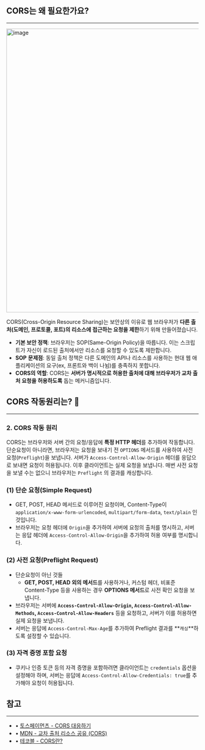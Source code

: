 ## **CORS는 왜 필요한가요?**

---
<img width="743" alt="image" src="https://github.com/user-attachments/assets/bfa06346-5715-4c9b-8cef-b7ce5fd342be" />

CORS(Cross-Origin Resource Sharing)는 보안상의 이유로 웹 브라우저가 **다른 출처(도메인, 프로토콜, 포트)의 리소스에 접근하는 요청을 제한**하기 위해 만들어졌습니다.

- **기본 보안 정책**: 브라우저는 SOP(Same-Origin Policy)을 따릅니다. 이는 스크립트가 자신이 로드된 출처에서만 리소스를 요청할 수 있도록 제한합니다.
- **SOP** **문제점**: 동일 출처 정책은 다른 도메인의 API나 리소스를 사용하는 현대 웹 애플리케이션의 요구(ex, 프론트와 백이 나뉨)를 충족하지 못합니다.
- **CORS의 역할**: CORS는 **서버가 명시적으로 허용한 출처에 대해 브라우저가 교차 출처 요청을 허용하도록** 돕는 메커니즘입니다.

## **CORS 작동원리는? 🤔**

---

### 2. **CORS 작동 원리**

CORS는 브라우저와 서버 간의 요청/응답에 **특정 HTTP 헤더**를 추가하여 작동합니다. 단순요청이 아니라면, 브라우저는 요청을 보내기 전 `OPTIONS` 메서드를 사용하여 사전 요청(`Preflight`)을 보냅니다. 서버가 `Access-Control-Allow-Origin` 헤더를 응답으로 보내면 요청이 허용됩니다. 이후 클라이언트는 실제 요청을 보냅니다.
매번 사전 요청을 보낼 수는 없으니 브라우저는 `Preflight` 의 결과를 캐싱합니다.


### (1) **단순 요청(Simple Request)**

- GET, POST, HEAD 메서드로 이루어진 요청이며, Content-Type이 `application/x-www-form-urlencoded`, `multipart/form-data`, `text/plain` 인 것입니다.
- 브라우저는 요청 헤더에 `Origin`을 추가하여 서버에 요청의 출처를 명시하고, 서버는 응답 헤더에 `Access-Control-Allow-Origin`을 추가하여 허용 여부를 명시합니다.

### (2) **사전 요청(Preflight Request)**

- 단순요청이 아닌 것들
    - **GET, POST, HEAD 외의 메서드**를 사용하거나, 커스텀 헤더, 비표준 Content-Type 등을 사용하는 경우 **OPTIONS 메서드**로 사전 확인 요청을 보냅니다.
- 브라우저는 서버에 **`Access-Control-Allow-Origin`, `Access-Control-Allow-Methods`, `Access-Control-Allow-Headers`** 등을 요청하고, 서버가 이를 허용하면 실제 요청을 보냅니다.
- 서버는 응답에 `Access-Control-Max-Age`를 추가하여 Preflight 결과를 **`캐싱`**하도록 설정할 수 있습니다.

### (3) **자격 증명 포함 요청**

- 쿠키나 인증 토큰 등의 자격 증명을 포함하려면 클라이언트는 `credentials` 옵션을 설정해야 하며, 서버는 응답에 `Access-Control-Allow-Credentials: true`를 추가해야 요청이 허용됩니다.

## 참고

---

- • [토스페이먼츠 - CORS 대응하기](https://docs.tosspayments.com/blog/payment-window-cors-error#%EA%B2%B0%EC%A0%9C%EC%B0%BD%EC%97%90%EC%84%9C-cors-%EB%8C%80%EC%9D%91%ED%95%98%EA%B8%B0)
- • [MDN - 교차 출처 리소스 공유 (CORS)](https://developer.mozilla.org/ko/docs/Web/HTTP/CORS)
- • [테코블 - CORS란?](https://tecoble.techcourse.co.kr/post/2020-07-18-cors/)
